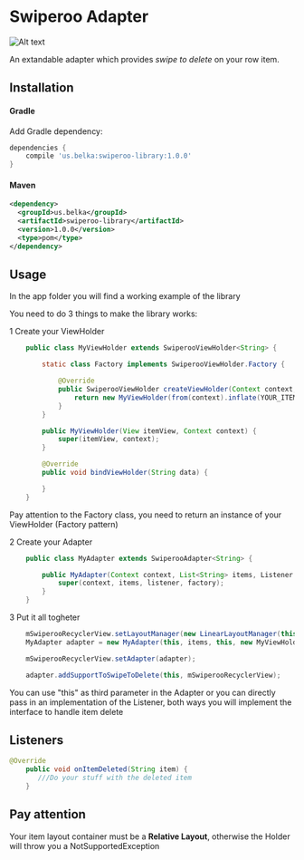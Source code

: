 # Swiperoo Adapter

![Alt text](https://img.shields.io/badge/license-MIT-green.svg?style=flat)

An extandable adapter which provides *swipe to delete* on your row item.

## Installation

#### Gradle
Add Gradle dependency:

```groovy
dependencies {
    compile 'us.belka:swiperoo-library:1.0.0'
}
```

#### Maven
```xml
<dependency>
  <groupId>us.belka</groupId>
  <artifactId>swiperoo-library</artifactId>
  <version>1.0.0</version>
  <type>pom</type>
</dependency>
```

## Usage

In the app folder you will find a working example of the library

You need to do 3 things to make the library works:

1 Create your ViewHolder
```java
    public class MyViewHolder extends SwiperooViewHolder<String> {

        static class Factory implements SwiperooViewHolder.Factory {

            @Override
            public SwiperooViewHolder createViewHolder(Context context, ViewGroup parent, int viewType) {
                return new MyViewHolder(from(context).inflate(YOUR_ITEM_LAYOUT, parent, false), context);
            }
        }

        public MyViewHolder(View itemView, Context context) {
            super(itemView, context);
        }

        @Override
        public void bindViewHolder(String data) {

        }
    }
```

Pay attention to the Factory class, you need to return an instance of your ViewHolder (Factory pattern)

2 Create your Adapter

```java
    public class MyAdapter extends SwiperooAdapter<String> {

        public MyAdapter(Context context, List<String> items, Listener listener, SwiperooViewHolder.Factory factory) {
            super(context, items, listener, factory);
        }
    }
```

3 Put it all togheter

```java
    mSwiperooRecyclerView.setLayoutManager(new LinearLayoutManager(this));
    MyAdapter adapter = new MyAdapter(this, items, this, new MyViewHolder.Factory());

    mSwiperooRecyclerView.setAdapter(adapter);

    adapter.addSupportToSwipeToDelete(this, mSwiperooRecyclerView);
```

You can use "this" as third parameter in the Adapter or you can directly pass in an implementation of the Listener, both ways you will implement the interface to handle item delete

## Listeners

```java
@Override
    public void onItemDeleted(String item) {
       ///Do your stuff with the deleted item
    }
```

## Pay attention

Your item layout container must be a **Relative Layout**, otherwise the Holder will throw you a NotSupportedException

